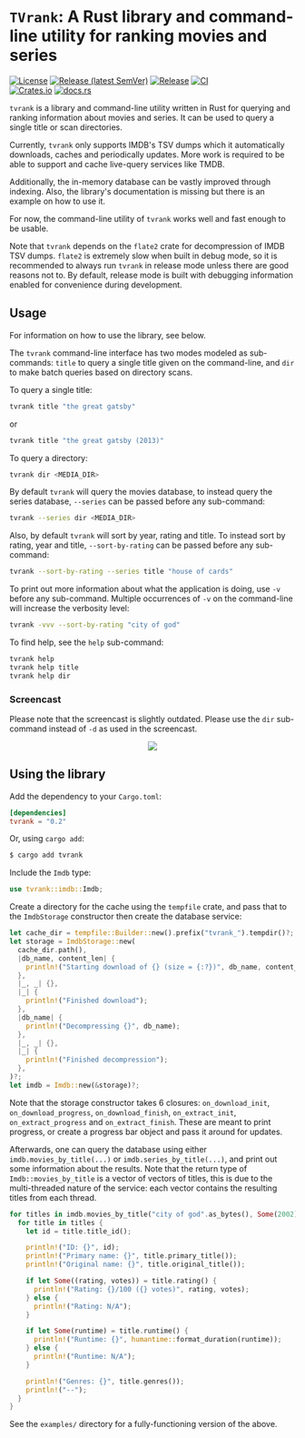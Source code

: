 # `TVrank`: A Rust library and command-line utility for ranking movies and series

[![License](https://img.shields.io/github/license/fredmorcos/tvrank?style=for-the-badge)](https://github.com/fredmorcos/tvrank/blob/main/LICENSE)
[![Release (latest SemVer)](https://img.shields.io/github/v/release/fredmorcos/tvrank?sort=semver&style=for-the-badge)](https://github.com/fredmorcos/tvrank/releases)
[![Release](https://img.shields.io/github/workflow/status/fredmorcos/tvrank/Release?label=Release&style=for-the-badge)](https://github.com/fredmorcos/tvrank/releases)
[![CI](https://img.shields.io/github/workflow/status/fredmorcos/tvrank/CI?label=Master&style=for-the-badge)](https://github.com/fredmorcos/tvrank/actions)
</br>
[![Crates.io](https://img.shields.io/crates/v/tvrank?style=for-the-badge)](https://crates.io/crates/tvrank)
[![docs.rs](https://img.shields.io/docsrs/tvrank?style=for-the-badge)](https://docs.rs/tvrank/0.2.0/tvrank/)

`tvrank` is a library and command-line utility written in Rust for querying and ranking
information about movies and series. It can be used to query a single title or scan
directories.

Currently, `tvrank` only supports IMDB's TSV dumps which it automatically downloads,
caches and periodically updates. More work is required to be able to support and cache
live-query services like TMDB.

Additionally, the in-memory database can be vastly improved through indexing. Also, the
library's documentation is missing but there is an example on how to use it.

For now, the command-line utility of `tvrank` works well and fast enough to be usable.

Note that `tvrank` depends on the `flate2` crate for decompression of IMDB TSV
dumps. `flate2` is extremely slow when built in debug mode, so it is recommended to always
run `tvrank` in release mode unless there are good reasons not to. By default, release
mode is built with debugging information enabled for convenience during development.

## Usage

For information on how to use the library, see below.

The `tvrank` command-line interface has two modes modeled as sub-commands: `title` to
query a single title given on the command-line, and `dir` to make batch queries based on
directory scans.

To query a single title:

```sh
tvrank title "the great gatsby"
```

or

```sh
tvrank title "the great gatsby (2013)"
```

To query a directory:

```sh
tvrank dir <MEDIA_DIR>
```

By default `tvrank` will query the movies database, to instead query the series database,
`--series` can be passed before any sub-command:

```sh
tvrank --series dir <MEDIA_DIR>
```

Also, by default `tvrank` will sort by year, rating and title. To instead sort by rating,
year and title, `--sort-by-rating` can be passed before any sub-command:

```sh
tvrank --sort-by-rating --series title "house of cards"
```

To print out more information about what the application is doing, use `-v` before any
sub-command. Multiple occurrences of `-v` on the command-line will increase the verbosity
level:

```sh
tvrank -vvv --sort-by-rating "city of god"
```

To find help, see the `help` sub-command:

```sh
tvrank help
tvrank help title
tvrank help dir
```

### Screencast

Please note that the screencast is slightly outdated. Please use the `dir` sub-command
instead of `-d` as used in the screencast.

<p align="center">
    <img src="screencasts/screencast_2021-11-22.gif">
</p>

## Using the library

Add the dependency to your `Cargo.toml`:

```toml
[dependencies]
tvrank = "0.2"
```

Or, using `cargo add`:

```sh
$ cargo add tvrank
```

Include the `Imdb` type:

```rust
use tvrank::imdb::Imdb;
```

Create a directory for the cache using the `tempfile` crate, and pass that to the
`ImdbStorage` constructor then create the database service:

```rust
let cache_dir = tempfile::Builder::new().prefix("tvrank_").tempdir()?;
let storage = ImdbStorage::new(
  cache_dir.path(),
  |db_name, content_len| {
    println!("Starting download of {} (size = {:?})", db_name, content_len);
  },
  |_, _| {},
  |_| {
    println!("Finished download");
  },
  |db_name| {
    println!("Decompressing {}", db_name);
  },
  |_, _| {},
  |_| {
    println!("Finished decompression");
  },
)?;
let imdb = Imdb::new(&storage)?;
```

Note that the storage constructor takes 6 closures: `on_download_init`,
`on_download_progress`, `on_download_finish`, `on_extract_init`, `on_extract_progress` and
`on_extract_finish`. These are meant to print progress, or create a progress bar object
and pass it around for updates.

Afterwards, one can query the database using either `imdb.movies_by_title(...)` or
`imdb.series_by_title(...)`, and print out some information about the results. Note that
the return type of `Imdb::movies_by_title` is a vector of vectors of titles, this is due
to the multi-threaded nature of the service: each vector contains the resulting titles
from each thread.

```rust
for titles in imdb.movies_by_title("city of god".as_bytes(), Some(2002))? {
  for title in titles {
    let id = title.title_id();

    println!("ID: {}", id);
    println!("Primary name: {}", title.primary_title());
    println!("Original name: {}", title.original_title());

    if let Some((rating, votes)) = title.rating() {
      println!("Rating: {}/100 ({} votes)", rating, votes);
    } else {
      println!("Rating: N/A");
    }

    if let Some(runtime) = title.runtime() {
      println!("Runtime: {}", humantime::format_duration(runtime));
    } else {
      println!("Runtime: N/A");
    }

    println!("Genres: {}", title.genres());
    println!("--");
  }
}
```

See the `examples/` directory for a fully-functioning version of the above.
